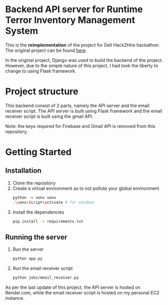 # Backend API server for Runtime Terror Inventory Management System
This is the **reimplementation** of the project for Dell Hack2Hire hackathon. The original project can be found [here](https://github.com/mkcarl/runtimeterror-original). 

In the original project, Django was used to build the backend of the project. 
However, due to the simple nature of this project, I had took the liberty to change 
to using Flask framework. 

# Project structure 
This backend consist of 2 parts, namely the API server and the email receiver script. 
The API server is built using Flask framework and the email receiver script is built using
the gmail API. 

Note: the keys required for Firebase and Gmail API is removed from this repository.

# Getting Started
## Installation 
1. Clone the repository
2. Create a virtual environment as to not pollute your global environment
    ```bash
    python -m venv venv 
    .\venv\Script\activate # for windows
    ```
3. Install the dependencies
    ```bash
    pip install -r requirements.txt
    ```
## Running the server
1. Run the server
    ```bash
    python app.py
    ```
1. Run the email receiver script
    ```bash
    python jobs/email_receiver.py
    ```

As per the last update of this project, the API server is hosted on Render.com, while the 
email receiver script is hosted on my personal EC2 instance. 